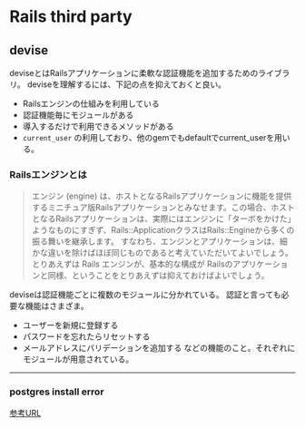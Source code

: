 # Rails third party

## devise

deviseとはRailsアプリケーションに柔軟な認証機能を追加するためのライブラリ。
deviseを理解するには、下記の点を抑えておくと良い。

- Railsエンジンの仕組みを利用している
- 認証機能毎にモジュールがある
- 導入するだけで利用できるメソッドがある
- `current_user` の利用しており、他のgemでもdefaultでcurrent_userを用いる。

### Railsエンジンとは

>エンジン (engine) は、ホストとなるRailsアプリケーションに機能を提供するミニチュア版Railsアプリケーションとみなせます。この場合、ホストとなるRailsアプリケーションは、実際にはエンジンに「ターボをかけた」ようなものにすぎず、Rails::ApplicationクラスはRails::Engineから多くの振る舞いを継承します。
>すなわち、エンジンとアプリケーションは、細かな違いを除けばほぼ同じものであると考えていただいてよいでしょう。
>とりあえずは Rails エンジンが、基本的な構成が Railsのアプリケーションと同様、ということをとりあえずは抑えておけばよいでしょう。

deviseは認証機能ごとに複数のモジュールに分かれている。
認証と言っても必要な機能はさまざま。

- ユーザーを新規に登録する
- パスワードを忘れたらリセットする
- メールアドレスにバリデーションを追加する
などの機能のこと。それぞれにモジュールが用意されている。

---

### postgres install error

[参考URL](https://mebee.info/2020/12/18/post-26202/)
